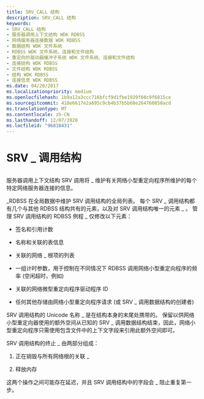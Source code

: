 ```yaml
---
title: SRV_CALL 结构
description: SRV_CALL 结构
keywords:
- SRV_CALL 结构
- 服务器调用上下文结构 WDK RDBSS
- 网络服务器连接数据 WDK RDBSS
- 数据结构 WDK 文件系统
- RDBSS WDK 文件系统、连接和文件结构
- 重定向的驱动器缓冲子系统 WDK 文件系统、连接和文件结构
- 连接结构 WDK RDBSS
- 文件结构 WDK RDBSS
- 结构 WDK RDBSS
- 连接信息 WDK RDBSS
ms.date: 04/20/2017
ms.localizationpriority: medium
ms.openlocfilehash: 1b9a12a3ccc716bfcf9d1fbe1939f60c9f6815ce
ms.sourcegitcommit: 418e6617e2a695c9cb4b37b5b60e264760858acd
ms.translationtype: MT
ms.contentlocale: zh-CN
ms.lasthandoff: 12/07/2020
ms.locfileid: "96818431"
---
```

# <a name="the-srv_call-structure"></a>SRV \_ 调用结构


## <span id="ddk_the_srv_call_structure_if"></span><span id="DDK_THE_SRV_CALL_STRUCTURE_IF"></span>


服务器调用上下文结构 SRV 调用将 \_ 维护有关网络小型重定向程序所维护的每个特定网络服务器连接的信息。

\_RDBSS 在全局数据中维护 SRV 调用结构的全局列表。 每个 SRV \_ 调用结构都有几个与其他 RDBSS 结构共有的元素，以及对 SRV 调用结构唯一的元素 \_ 。 管理 SRV 调用结构的 RDBSS 例程 \_ 仅修改以下元素：

-   签名和引用计数

-   名称和关联的表信息

-   关联的网络 \_ 根项的列表

-   一组计时参数，用于控制在不同情况下 RDBSS 调用网络小型重定向程序的频率 (空闲超时，例如) 

-   关联的网络微型重定向程序驱动程序 ID

-   任何其他存储由网络小型重定向程序请求 (或 SRV \_ 调用数据结构的创建者) 

SRV 调用结构的 Unicode 名称 \_ 是在结构本身的末尾处携带的。 保留以供网络小型重定向器使用的额外空间从已知的 SRV \_ 调用数据结构结束，因此，网络小型重定向程序只需使用包含文件中的上下文字段来引用此额外空间即可。

SRV 调用结构的终止 \_ 由两部分组成：

1.  正在销毁与所有网络根的关联 \_

2.  释放内存

这两个操作之间可能存在延迟，并且 SRV 调用结构中的字段会 \_ 阻止重复第一步。

 

 




